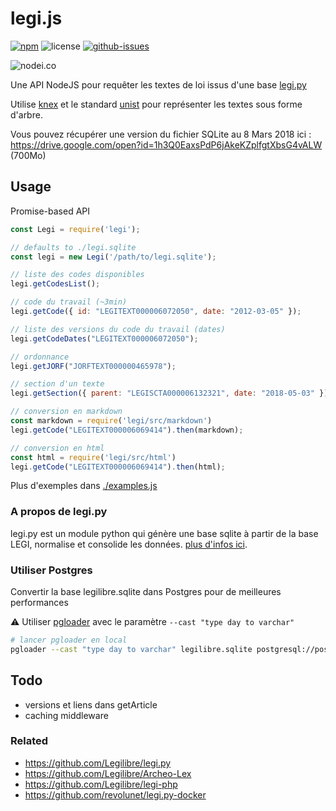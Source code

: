 # legi.js


[![npm](https://img.shields.io/npm/v/legi.svg)](https://www.npmjs.com/package/legi)
![license](https://img.shields.io/npm/l/legi.svg)
[![github-issues](https://img.shields.io/github/issues/revolunet/legi.js.svg)](https://github.com/revolunet/legi.js/issues)


![nodei.co](https://nodei.co/npm/legi.png?downloads=true&downloadRank=true&stars=true)

Une API NodeJS pour requêter les textes de loi issus d'une base [legi.py](https://github.com/Legilibre/legi.py)

Utilise [knex](https://github.com/tgriesser/knex/) et le standard [unist](https://github.com/syntax-tree/unist) pour représenter les textes sous forme d'arbre.

Vous pouvez récupérer une version du fichier SQLite au 8 Mars 2018 ici : https://drive.google.com/open?id=1h3Q0EaxsPdP6jAkeKZplfgtXbsG4vALW (700Mo)

## Usage

Promise-based API

```js
const Legi = require('legi');

// defaults to ./legi.sqlite
const legi = new Legi('/path/to/legi.sqlite');

// liste des codes disponibles
legi.getCodesList();

// code du travail (~3min)
legi.getCode({ id: "LEGITEXT000006072050", date: "2012-03-05" });

// liste des versions du code du travail (dates)
legi.getCodeDates("LEGITEXT000006072050");

// ordonnance
legi.getJORF("JORFTEXT000000465978");

// section d'un texte
legi.getSection({ parent: "LEGISCTA000006132321", date: "2018-05-03" });

// conversion en markdown
const markdown = require('legi/src/markdown')
legi.getCode("LEGITEXT000006069414").then(markdown);

// conversion en html
const html = require('legi/src/html')
legi.getCode("LEGITEXT000006069414").then(html);

```

Plus d'exemples dans [./examples.js](./examples.js)

### A propos de legi.py

legi.py est un module python qui génère une base sqlite à partir de la base LEGI, normalise et consolide les données. [plus d'infos ici](https://github.com/Legilibre/legi.py).

### Utiliser Postgres

Convertir la base legilibre.sqlite dans Postgres pour de meilleures performances

⚠️ Utiliser [pgloader](https://github.com/dimitri/pgloader) avec le paramètre `--cast "type day to varchar"`

```sh
# lancer pgloader en local
pgloader --cast "type day to varchar" legilibre.sqlite postgresql://postgres:test@127.0.0.1:5433/legi
```

## Todo

 - versions et liens dans getArticle
 - caching middleware

### Related

 - https://github.com/Legilibre/legi.py
 - https://github.com/Legilibre/Archeo-Lex
 - https://github.com/Legilibre/legi-php
 - https://github.com/revolunet/legi.py-docker
